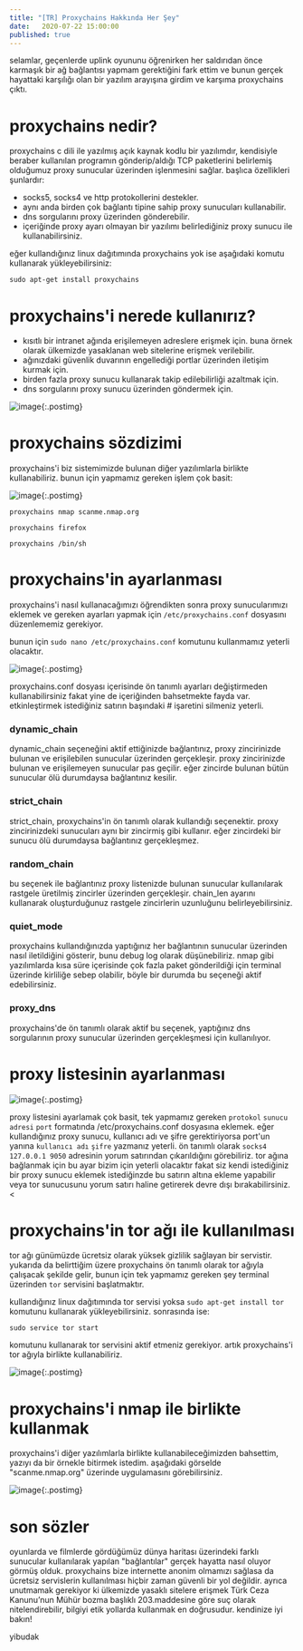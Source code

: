 ```yaml
---
title: "[TR] Proxychains Hakkında Her Şey"
date:	2020-07-22 15:00:00
published: true
---
```


selamlar, geçenlerde uplink oyununu öğrenirken her saldırıdan önce karmaşık bir ağ bağlantısı yapmam gerektiğini fark ettim ve bunun gerçek hayattaki karşılığı olan bir yazılım arayışına girdim ve karşıma proxychains çıktı.


# [](#header-3)proxychains nedir?

proxychains c dili ile yazılmış açık kaynak kodlu bir yazılımdır, kendisiyle beraber kullanılan programın gönderip/aldığı TCP paketlerini belirlemiş olduğumuz proxy sunucular üzerinden işlenmesini sağlar. başlıca özellikleri şunlardır:

* socks5, socks4 ve http protokollerini destekler.
* aynı anda birden çok bağlantı tipine sahip proxy sunucuları kullanabilir.
* dns sorgularını proxy üzerinden gönderebilir.
* içeriğinde proxy ayarı olmayan bir yazılımı belirlediğiniz proxy sunucu ile kullanabilirsiniz.

eğer kullandığınız linux dağıtımında proxychains yok ise aşağıdaki komutu kullanarak yükleyebilirsiniz:

`sudo apt-get install proxychains`

# [](#header-3)proxychains'i nerede kullanırız?

* kısıtlı bir intranet ağında erişilemeyen adreslere erişmek için. buna örnek olarak ülkemizde yasaklanan web sitelerine erişmek verilebilir.
* ağınızdaki güvenlik duvarının engellediği portlar üzerinden iletişim kurmak için.
* birden fazla proxy sunucu kullanarak takip edilebilirliği azaltmak için.
* dns sorgularını proxy sunucu üzerinden göndermek için.

![image](post_resources/proxychains/diyagram.png){:.postimg}

# [](#header-3)proxychains sözdizimi

proxychains'i biz sistemimizde bulunan diğer yazılımlarla birlikte kullanabiliriz. bunun için yapmamız gereken işlem çok basit:

![image](post_resources/proxychains/syntax.png){:.postimg}

`proxychains nmap scanme.nmap.org`

`proxychains firefox`

`proxychains /bin/sh`


# [](#header-3)proxychains'in ayarlanması

proxychains'i nasıl kullanacağımızı öğrendikten sonra proxy sunucularımızı eklemek ve gereken ayarları yapmak için `/etc/proxychains.conf` dosyasını düzenlememiz gerekiyor.

bunun için `sudo nano /etc/proxychains.conf` komutunu kullanmamız yeterli olacaktır.

![image](post_resources/proxychains/config.png){:.postimg}

proxychains.conf dosyası içerisinde ön tanımlı ayarları değiştirmeden kullanabilirsiniz fakat yine de içeriğinden bahsetmekte fayda var. etkinleştirmek istediğiniz satırın başındaki # işaretini silmeniz yeterli.

### [](#header-3)dynamic_chain

dynamic_chain seçeneğini aktif ettiğinizde bağlantınız, proxy zincirinizde bulunan ve erişilebilen sunucular üzerinden gerçekleşir. proxy zincirinizde bulunan ve erişilemeyen sunucular pas geçilir. eğer zincirde bulunan bütün sunucular ölü durumdaysa bağlantınız kesilir.

### [](#header-3)strict_chain

strict_chain, proxychains'in ön tanımlı olarak kullandığı seçenektir. proxy zincirinizdeki sunucuları aynı bir zincirmiş gibi kullanır. eğer zincirdeki bir sunucu ölü durumdaysa bağlantınız gerçekleşmez.

### [](#header-3)random_chain

bu seçenek ile bağlantınız proxy listenizde bulunan sunucular kullanılarak rastgele üretilmiş zincirler üzerinden gerçekleşir. chain_len ayarını kullanarak oluşturduğunuz rastgele zincirlerin uzunluğunu belirleyebilirsiniz.

### [](#header-3)quiet_mode

proxychains kullandığınızda yaptığınız her bağlantının sunucular üzerinden nasıl iletildiğini gösterir, bunu debug log olarak düşünebiliriz. nmap gibi yazılımlarda kısa süre içerisinde çok fazla paket gönderildiği için terminal üzerinde kirliliğe sebep olabilir, böyle bir durumda bu seçeneği aktif edebilirsiniz.
	
### [](#header-3)proxy_dns

proxychains'de ön tanımlı olarak aktif bu seçenek, yaptığınız dns sorgularının proxy sunucular üzerinden gerçekleşmesi için kullanılıyor.

# [](#header-3)proxy listesinin ayarlanması

![image](post_resources/proxychains/proxylist.png){:.postimg}

proxy listesini ayarlamak çok basit, tek yapmamız gereken `protokol` `sunucu adresi` `port` formatında /etc/proxychains.conf dosyasına eklemek. eğer kullandığınız proxy sunucu, kullanıcı adı ve şifre gerektiriyorsa port'un yanına `kullanıcı adı` `şifre` yazmanız yeterli.
ön tanımlı olarak `socks4 127.0.0.1 9050` adresinin yorum satırından çıkarıldığını görebiliriz. tor ağına bağlanmak için bu ayar bizim için yeterli olacaktır fakat siz kendi istediğiniz bir proxy sunucu eklemek istediğinzde bu satırın altına ekleme yapabilir veya tor sunucusunu yorum satırı haline getirerek devre dışı bırakabilirsiniz.<
	
# [](#header-3)proxychains'in tor ağı ile kullanılması

tor ağı günümüzde ücretsiz olarak yüksek gizlilik sağlayan bir servistir. yukarıda da belirttiğim üzere proxychains ön tanımlı olarak tor ağıyla çalışacak şekilde gelir, bunun için tek yapmamız gereken şey terminal üzerinden `tor` servisini başlatmaktır.

kullandığınız linux dağıtımında tor servisi yoksa `sudo apt-get install tor` komutunu kullanarak yükleyebilirsiniz. sonrasında ise:

`sudo service tor start`

komutunu kullanarak tor servisini aktif etmeniz gerekiyor. artık proxychains'i tor ağıyla birlikte kullanabiliriz.

![image](post_resources/proxychains/tordig.png){:.postimg}


# [](#header-3)proxychains'i nmap ile birlikte kullanmak

proxychains'i diğer yazılımlarla birlikte kullanabileceğimizden bahsettim, yazıyı da bir örnekle bitirmek istedim. aşağıdaki görselde "scanme.nmap.org" üzerinde uygulamasını görebilirsiniz.

![image](post_resources/proxychains/nmap.gif){:.postimg}


# [](#header-3)son sözler

oyunlarda ve filmlerde gördüğümüz dünya haritası üzerindeki farklı sunucular kullanılarak yapılan "bağlantılar" gerçek hayatta nasıl oluyor görmüş olduk. proxychains bize internette anonim olmamızı sağlasa da ücretsiz servislerin kullanılması hiçbir zaman güvenli bir yol değildir. ayrıca unutmamak gerekiyor ki ülkemizde yasaklı sitelere erişmek Türk Ceza Kanunu’nun Mühür bozma başlıklı 203.maddesine göre suç olarak nitelendirebilir, bilgiyi etik yollarda kullanmak en doğrusudur. kendinize iyi bakın! 

yibudak